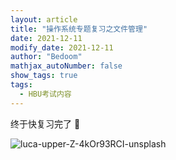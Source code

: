 ```yaml
---
layout: article
title: "操作系统专题复习之文件管理"
date: 2021-12-11
modify_date: 2021-12-11
author: "Bedoom"
mathjax_autoNumber: false
show_tags: true
tags:
  - HBU考试内容
---
```


终于快复习完了 :star2:

![luca-upper-Z-4kOr93RCI-unsplash](https://gitee.com/bedoom/images/raw/master/202112111711994.jpg)

<!--more-->

